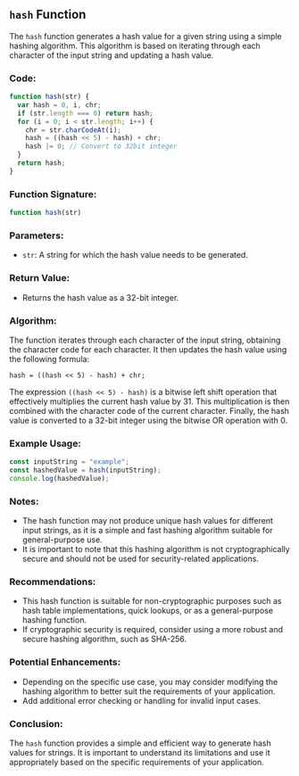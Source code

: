 ## `hash` Function

The `hash` function generates a hash value for a given string using a simple hashing algorithm. This algorithm is based on iterating through each character of the input string and updating a hash value.

### Code:

```javascript
function hash(str) {
  var hash = 0, i, chr;
  if (str.length === 0) return hash;
  for (i = 0; i < str.length; i++) {
    chr = str.charCodeAt(i);
    hash = ((hash << 5) - hash) + chr;
    hash |= 0; // Convert to 32bit integer
  }
  return hash;
}
```

### Function Signature:

```javascript
function hash(str)
```

### Parameters:

- `str`: A string for which the hash value needs to be generated.

### Return Value:

- Returns the hash value as a 32-bit integer.

### Algorithm:

The function iterates through each character of the input string, obtaining the character code for each character. It then updates the hash value using the following formula:

```plaintext
hash = ((hash << 5) - hash) + chr;
```

The expression `((hash << 5) - hash)` is a bitwise left shift operation that effectively multiplies the current hash value by 31. This multiplication is then combined with the character code of the current character. Finally, the hash value is converted to a 32-bit integer using the bitwise OR operation with 0.

### Example Usage:

```javascript
const inputString = "example";
const hashedValue = hash(inputString);
console.log(hashedValue);
```

### Notes:

- The hash function may not produce unique hash values for different input strings, as it is a simple and fast hashing algorithm suitable for general-purpose use.
- It is important to note that this hashing algorithm is not cryptographically secure and should not be used for security-related applications.

### Recommendations:

- This hash function is suitable for non-cryptographic purposes such as hash table implementations, quick lookups, or as a general-purpose hashing function.
- If cryptographic security is required, consider using a more robust and secure hashing algorithm, such as SHA-256.

### Potential Enhancements:

- Depending on the specific use case, you may consider modifying the hashing algorithm to better suit the requirements of your application.
- Add additional error checking or handling for invalid input cases.

### Conclusion:

The `hash` function provides a simple and efficient way to generate hash values for strings. It is important to understand its limitations and use it appropriately based on the specific requirements of your application.
